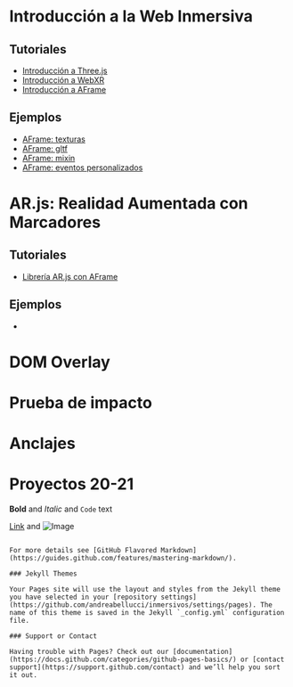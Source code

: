 # Introducción a la Web Inmersiva
## Tutoriales
 - [Introducción a Three.js](https://docs.google.com/document/d/1URuspfHvySH_q2FwFEp3Eh1IGAq1iVC4V56cZ95kkC8/edit#heading=h.bqy1pgzc7km5) 
 - [Introducción a WebXR](https://docs.google.com/document/d/1BZIdzmP5vd_9e6Ru9l9Cv-mraxV8NrNbv30PJ9jxNmk/edit#heading=h.bqy1pgzc7km5)  
 - [Introducción a AFrame](https://docs.google.com/document/d/1EbPCp3ejiDh7rnKsQnoiGQ4ViZCdYlpXEKgarRJ6sZ0/edit#heading=h.bqy1pgzc7km5)
## Ejemplos
 - [AFrame: texturas](https://replit.com/@ANDREABELLUCCI1/example-aframe-texture)
 - [AFrame: gltf](https://replit.com/@ANDREABELLUCCI1/example-aframe-gltf)
 - [AFrame: mixin](https://replit.com/@ANDREABELLUCCI1/example-aframe-mixin)
 - [AFrame: eventos personalizados](https://replit.com/@ANDREABELLUCCI1/example-aframe-customevent)
# AR.js: Realidad Aumentada con Marcadores
## Tutoriales
 - [Librería AR.js con AFrame](https://docs.google.com/document/d/1whWFHCZznR-kO0wiwtPllF3fGUNN5_vdifOPd8Jw6Dc/edit#heading=h.bqy1pgzc7km5)
## Ejemplos
 - 
# DOM Overlay
# Prueba de impacto
# Anclajes

# Proyectos 20-21




**Bold** and _Italic_ and `Code` text

[Link](url) and ![Image](src)
```

For more details see [GitHub Flavored Markdown](https://guides.github.com/features/mastering-markdown/).

### Jekyll Themes

Your Pages site will use the layout and styles from the Jekyll theme you have selected in your [repository settings](https://github.com/andreabellucci/inmersivos/settings/pages). The name of this theme is saved in the Jekyll `_config.yml` configuration file.

### Support or Contact

Having trouble with Pages? Check out our [documentation](https://docs.github.com/categories/github-pages-basics/) or [contact support](https://support.github.com/contact) and we’ll help you sort it out.